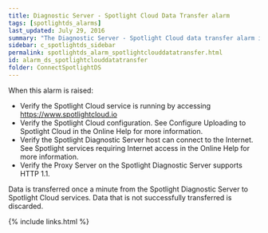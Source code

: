 ```yaml
---
title: ﻿Diagnostic Server - Spotlight Cloud Data Transfer alarm
tags: [spotlightds_alarms]
last_updated: July 29, 2016
summary: "The Diagnostic Server - Spotlight Cloud data transfer alarm is raised when the transfer of data to Spotlight Cloud services (including the Spotlight Cloud web site and Spotlight Cloud Mobile) is not successful."
sidebar: c_spotlightds_sidebar
permalink: spotlightds_alarm_spotlightclouddatatransfer.html
id: alarm_ds_spotlightclouddatatransfer
folder: ConnectSpotlightDS
---
```



When this alarm is raised:

* Verify the Spotlight Cloud service is running by accessing https://www.spotlightcloud.io
* Verify the Spotlight Cloud configuration. See Configure Uploading to Spotlight Cloud in the Online Help for more information.
* Verify the Spotlight Diagnostic Server host can connect to the Internet. See Spotlight services requiring Internet access in the Online Help for more information.
* Verify the Proxy Server on the Spotlight Diagnostic Server supports HTTP 1.1.

Data is transferred once a minute from the Spotlight Diagnostic Server to Spotlight Cloud services. Data that is not successfully transferred is discarded.



{% include links.html %}
